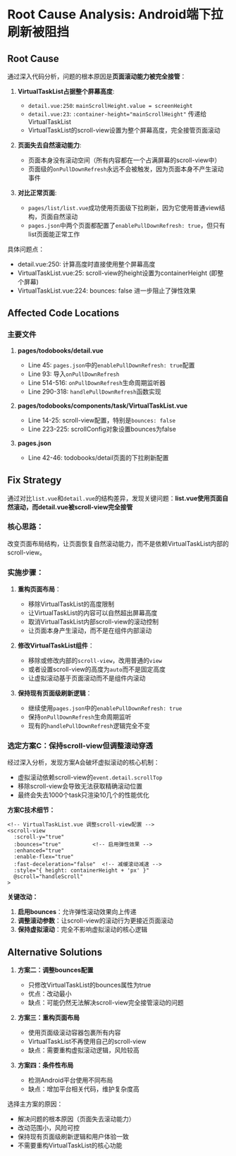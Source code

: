# Root Cause Analysis: Android端下拉刷新被阻挡

## Root Cause

通过深入代码分析，问题的根本原因是**页面滚动能力被完全接管**：

1. **VirtualTaskList占据整个屏幕高度**: 
   - `detail.vue:250`: `mainScrollHeight.value = screenHeight` 
   - `detail.vue:23`: `:container-height="mainScrollHeight"` 传递给VirtualTaskList
   - VirtualTaskList的scroll-view设置为整个屏幕高度，完全接管页面滚动

2. **页面失去自然滚动能力**: 
   - 页面本身没有滚动空间（所有内容都在一个占满屏幕的scroll-view中）
   - 页面级的`onPullDownRefresh`永远不会被触发，因为页面本身不产生滚动事件

3. **对比正常页面**: 
   - `pages/list/list.vue`成功使用页面级下拉刷新，因为它使用普通view结构，页面自然滚动
   - `pages.json`中两个页面都配置了`enablePullDownRefresh: true`，但只有list页面能正常工作

具体问题点：
- detail.vue:250: 计算高度时直接使用整个屏幕高度
- VirtualTaskList.vue:25: scroll-view的height设置为containerHeight (即整个屏幕)
- VirtualTaskList.vue:224: bounces: false 进一步阻止了弹性效果

## Affected Code Locations

### 主要文件
1. **pages/todobooks/detail.vue**
   - Line 45: `pages.json`中的`enablePullDownRefresh: true`配置
   - Line 93: 导入`onPullDownRefresh`
   - Line 514-516: `onPullDownRefresh`生命周期监听器
   - Line 290-318: `handlePullDownRefresh`函数实现

2. **pages/todobooks/components/task/VirtualTaskList.vue**
   - Line 14-25: scroll-view配置，特别是`bounces: false`
   - Line 223-225: scrollConfig对象设置bounces为false

3. **pages.json**
   - Line 42-46: todobooks/detail页面的下拉刷新配置

## Fix Strategy

通过对比`list.vue`和`detail.vue`的结构差异，发现关键问题：**list.vue使用页面自然滚动，而detail.vue被scroll-view完全接管**

### 核心思路：
改变页面布局结构，让页面恢复自然滚动能力，而不是依赖VirtualTaskList内部的scroll-view。

### 实施步骤：

1. **重构页面布局**：
   - 移除VirtualTaskList的高度限制
   - 让VirtualTaskList的内容可以自然超出屏幕高度
   - 取消VirtualTaskList内部scroll-view的滚动控制
   - 让页面本身产生滚动，而不是在组件内部滚动

2. **修改VirtualTaskList组件**：
   - 移除或修改内部的`scroll-view`，改用普通的`view`
   - 或者设置scroll-view的高度为`auto`而不是固定高度
   - 让虚拟滚动基于页面滚动而不是组件内滚动

3. **保持现有页面级刷新逻辑**：
   - 继续使用`pages.json`中的`enablePullDownRefresh: true`
   - 保持`onPullDownRefresh`生命周期监听
   - 现有的`handlePullDownRefresh`逻辑完全不变

### 选定方案C：保持scroll-view但调整滚动穿透

经过深入分析，发现方案A会破坏虚拟滚动的核心机制：
- 虚拟滚动依赖scroll-view的`event.detail.scrollTop`
- 移除scroll-view会导致无法获取精确滚动位置
- 最终会失去1000个task只渲染10几个的性能优化

**方案C技术细节：**
```vue
<!-- VirtualTaskList.vue 调整scroll-view配置 -->
<scroll-view
  :scroll-y="true"
  :bounces="true"          <!-- 启用弹性效果 -->
  :enhanced="true"
  :enable-flex="true"
  :fast-deceleration="false"  <!-- 减缓滚动减速 -->
  :style="{ height: containerHeight + 'px' }"
  @scroll="handleScroll"
>
```

**关键改动：**
1. **启用bounces**：允许弹性滚动效果向上传递
2. **调整滚动参数**：让scroll-view的滚动行为更接近页面滚动
3. **保持虚拟滚动**：完全不影响虚拟滚动的核心逻辑

## Alternative Solutions

1. **方案二：调整bounces配置**
   - 只修改VirtualTaskList的bounces属性为true
   - 优点：改动最小
   - 缺点：可能仍然无法解决scroll-view完全接管滚动的问题

2. **方案三：重构页面布局**
   - 使用页面级滚动容器包裹所有内容
   - VirtualTaskList不再使用自己的scroll-view
   - 缺点：需要重构虚拟滚动逻辑，风险较高

3. **方案四：条件性布局**
   - 检测Android平台使用不同布局
   - 缺点：增加平台相关代码，维护复杂度高

选择主方案的原因：
- 解决问题的根本原因（页面失去滚动能力）
- 改动范围小，风险可控
- 保持现有页面级刷新逻辑和用户体验一致
- 不需要重构VirtualTaskList的核心功能